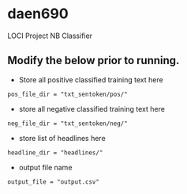 # daen690
LOCI Project NB Classifier

## Modify the below prior to running.

* Store all positive classified training text here

`pos_file_dir = "txt_sentoken/pos/"`

* store all negative classified training text here

`neg_file_dir = "txt_sentoken/neg/"`

* store list of headlines here

`headline_dir = "headlines/"`

* output file name

`output_file = "output.csv"`
